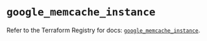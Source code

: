 # `google_memcache_instance`

Refer to the Terraform Registry for docs: [`google_memcache_instance`](https://registry.terraform.io/providers/hashicorp/google/6.49.1/docs/resources/memcache_instance).
